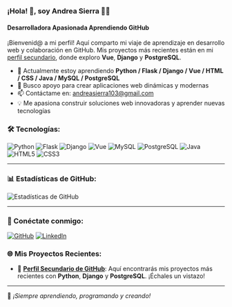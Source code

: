 ### ¡Hola! 👋, soy Andrea Sierra 👩‍💻

#### Desarrolladora Apasionada Aprendiendo GitHub

¡Bienvenid@ a mi perfil! Aquí comparto mi viaje de aprendizaje en desarrollo web y colaboración en GitHub. Mis proyectos más recientes están en mi [perfil secundario](https://github.com/Andreas103-SI), donde exploro **Vue**, **Django** y **PostgreSQL**.

- 🌱 Actualmente estoy aprendiendo **Python / Flask / Django / Vue / HTML / CSS / Java / MySQL / PostgreSQL**
- 🤝 Busco apoyo para crear aplicaciones web dinámicas y modernas
- 📫 Contáctame en: andreasierra103@gmail.com
- 💡 Me apasiona construir soluciones web innovadoras y aprender nuevas tecnologías

### 🛠 Tecnologías:
![Python](https://img.shields.io/badge/Python-3776AB?style=for-the-badge&logo=python&logoColor=white)
![Flask](https://img.shields.io/badge/Flask-000000?style=for-the-badge&logo=flask&logoColor=white)
![Django](https://img.shields.io/badge/Django-092E20?style=for-the-badge&logo=django&logoColor=white)
![Vue](https://img.shields.io/badge/Vue.js-4FC08D?style=for-the-badge&logo=vue.js&logoColor=white)
![MySQL](https://img.shields.io/badge/MySQL-4479A1?style=for-the-badge&logo=mysql&logoColor=white)
![PostgreSQL](https://img.shields.io/badge/PostgreSQL-336791?style=for-the-badge&logo=postgresql&logoColor=white)
![Java](https://img.shields.io/badge/Java-ED8B00?style=for-the-badge&logo=java&logoColor=white)
![HTML5](https://img.shields.io/badge/HTML5-E34F26?style=for-the-badge&logo=html5&logoColor=white)
![CSS3](https://img.shields.io/badge/CSS3-1572B6?style=for-the-badge&logo=css3&logoColor=white)

---

### 📊 Estadísticas de GitHub:
![Estadísticas de GitHub](https://github-readme-stats.vercel.app/api?username=ANDREASIERRA55&show_icons=true&count_private=true&theme=radical)

---

### 🔗 Conéctate conmigo:
[![GitHub](https://img.shields.io/badge/GitHub-ANDREASIERRA55-181717?style=for-the-badge&logo=github)](https://github.com/ANDREASIERRA55)
[![LinkedIn](https://img.shields.io/badge/LinkedIn-Andrea%20Sierra-blue?style=for-the-badge&logo=linkedin)](https://www.linkedin.com/in/andreasierra103)

### 🌐 Mis Proyectos Recientes:
- 📌 **[Perfil Secundario de GitHub](https://github.com/Andreas103-SI)**: Aquí encontrarás mis proyectos más recientes con  **Python**, **Django** y **PostgreSQL**. ¡Échales un vistazo!

---

🚀 *¡Siempre aprendiendo, programando y creando!*

